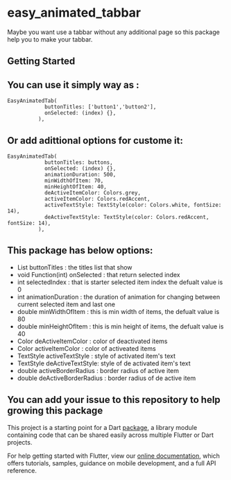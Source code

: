 # easy_animated_tabbar

Maybe you want use a tabbar without any additional page so this package help you to make your tabbar.

## Getting Started
## You can use it simply way as : 
```
EasyAnimatedTab(
            buttonTitles: ['button1','button2'],
            onSelected: (index) {},
          ),
```
## Or add adittional options for custome it:
```
EasyAnimatedTab(
            buttonTitles: buttons,
            onSelected: (index) {},
            animationDuration: 500,
            minWidthOfItem: 70,
            minHeightOfItem: 40,
            deActiveItemColor: Colors.grey,
            activeItemColor: Colors.redAccent,
            activeTextStyle: TextStyle(color: Colors.white, fontSize: 14),
            deActiveTextStyle: TextStyle(color: Colors.redAccent, fontSize: 14),
          ),
```
## This package has below options:
* List<String> buttonTitles : the titles list that show
* void Function(int) onSelected : that return selected index
* int selectedIndex : that is starter selected item index the defualt value is 0
* int animationDuration : the duration of animation for changing between current selected item and last one
* double minWidthOfItem : this is min width of items, the defualt value is 80
* double minHeightOfItem : this is min height of items, the defualt value is 40
* Color deActiveItemColor : color of deactivated items
* Color activeItemColor : color of activeated items
* TextStyle activeTextStyle : style of activated item's text
* TextStyle deActiveTextStyle: style of de activated item's text
* double activeBorderRadius : border radius of active item
* double deActiveBorderRadius : border radius of de active item
## You can add your issue to this repository to help growing this package  
This project is a starting point for a Dart
[package](https://flutter.dev/developing-packages/),
a library module containing code that can be shared easily across
multiple Flutter or Dart projects.

For help getting started with Flutter, view our 
[online documentation](https://flutter.dev/docs), which offers tutorials, 
samples, guidance on mobile development, and a full API reference.
